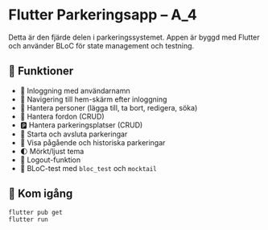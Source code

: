 # Flutter Parkeringsapp – A_4

Detta är den fjärde delen i parkeringssystemet. Appen är byggd med Flutter och använder BLoC för state management och testning.

## 🧠 Funktioner

- 🔐 Inloggning med användarnamn
- 🧭 Navigering till hem-skärm efter inloggning
- 👤 Hantera personer (lägga till, ta bort, redigera, söka)
- 🚗 Hantera fordon (CRUD)
- 🅿️ Hantera parkeringsplatser (CRUD)
- 📌 Starta och avsluta parkeringar
- 📜 Visa pågående och historiska parkeringar
- 🌓 Mörkt/ljust tema
- 🔁 Logout-funktion
- 🧪 BLoC-test med `bloc_test` och `mocktail`

## 🚀 Kom igång

```bash
flutter pub get
flutter run
```
